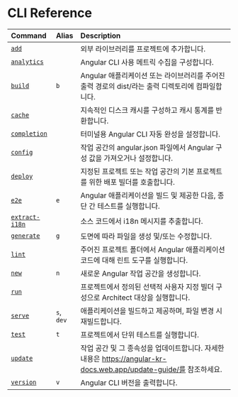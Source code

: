 # CLI Reference

| Command                           | Alias  | Description                                                       |
|:---                               |:---    |:---                                                               |
| [`add`](cli/add)                  |        | 외부 라이브러리를 프로젝트에 추가합니다.                              |
| [`analytics`](cli/analytics)      |        | Angular CLI 사용 메트릭 수집을 구성합니다.                         |
| [`build`](cli/build)              | `b`      | Angular 애플리케이션 또는 라이브러리를 주어진 출력 경로의 dist/라는 출력 디렉토리에 컴파일합니다. |
| [`cache`](cli/cache)              |        | 지속적인 디스크 캐시를 구성하고 캐시 통계를 반환합니다.               |
| [`completion`](cli/completion)    |        | 터미널용 Angular CLI 자동 완성을 설정합니다.                         |
| [`config`](cli/config)            |        | 작업 공간의 angular.json 파일에서 Angular 구성 값을 가져오거나 설정합니다. |
| [`deploy`](cli/deploy)            |        | 지정된 프로젝트 또는 작업 공간의 기본 프로젝트를 위한 배포 빌더를 호출합니다. |
| [`e2e`](cli/e2e)                  | `e`      | Angular 애플리케이션을 빌드 및 제공한 다음, 종단 간 테스트를 실행합니다. |
| [`extract-i18n`](cli/extract-i18n)|        | 소스 코드에서 i18n 메시지를 추출합니다.                             |
| [`generate`](cli/generate)        | `g`      | 도면에 따라 파일을 생성 및/또는 수정합니다.                           |
| [`lint`](cli/lint)                |        | 주어진 프로젝트 폴더에서 Angular 애플리케이션 코드에 대해 린트 도구를 실행합니다. |
| [`new`](cli/new)                  | `n`      | 새로운 Angular 작업 공간을 생성합니다.                              |
| [`run`](cli/run)                  |        | 프로젝트에서 정의된 선택적 사용자 지정 빌더 구성으로 Architect 대상을 실행합니다. |
| [`serve`](cli/serve)              | `s`, `dev`      | 애플리케이션을 빌드하고 제공하며, 파일 변경 시 재빌드합니다.          |
| [`test`](cli/test)                | `t`      | 프로젝트에서 단위 테스트를 실행합니다.                               |
| [`update`](cli/update)            |        | 작업 공간 및 그 종속성을 업데이트합니다. 자세한 내용은 <https://angular-kr-docs.web.app/update-guide/를> 참조하세요.      |
| [`version`](cli/version)          | `v`      | Angular CLI 버전을 출력합니다.                                     |

